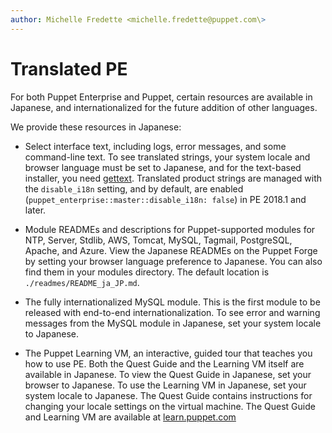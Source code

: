 ```yaml
---
author: Michelle Fredette <michelle.fredette@puppet.com\>
---
```


# Translated PE

For both Puppet Enterprise and Puppet, certain resources are available in Japanese, and internationalized for the future addition of other languages.  

We provide these resources in Japanese:

-   Select interface text, including logs, error messages, and some command-line text. To see translated strings, your system locale and browser language must be set to Japanese, and for the text-based installer, you need [gettext](https://www.gnu.org/software/gettext/). Translated product strings are managed with the `disable_i18n` setting, and by default, are enabled \(`puppet_enterprise::master::disable_i18n: false`\) in PE 2018.1 and later.

-   Module READMEs and descriptions for Puppet-supported modules for NTP, Server, Stdlib, AWS, Tomcat, MySQL, Tagmail, PostgreSQL, Apache, and Azure. View the Japanese READMEs on the Puppet Forge by setting your browser language preference to Japanese. You can also find them in your modules directory. The default location is `./readmes/README_ja_JP.md`.

-   The fully internationalized MySQL module. This is the first module to be released with end-to-end internationalization. To see error and warning messages from the MySQL module in Japanese, set your system locale to Japanese.

-   The Puppet Learning VM, an interactive, guided tour that teaches you how to use PE. Both the Quest Guide and the Learning VM itself are available in Japanese. To view the Quest Guide in Japanese, set your browser to Japanese. To use the Learning VM in Japanese, set your system locale to Japanese. The Quest Guide contains instructions for changing your locale settings on the virtual machine. The Quest Guide and Learning VM are available at [learn.puppet.com](https://learn.puppet.com/)



